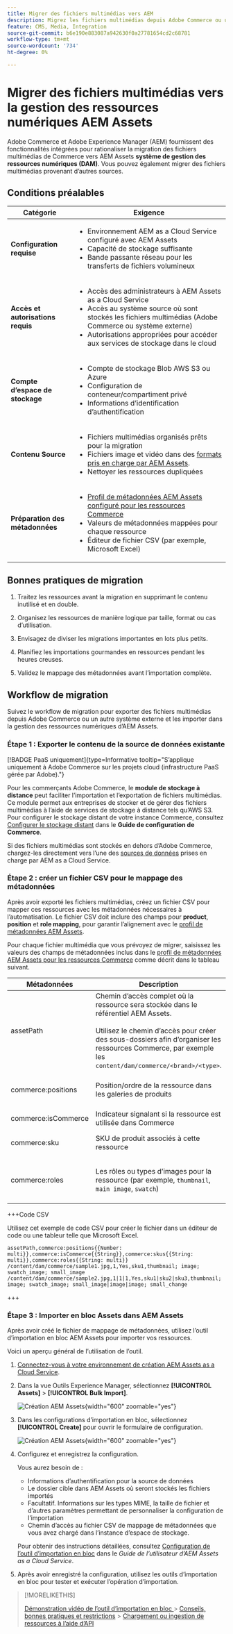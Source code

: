 ```yaml
---
title: Migrer des fichiers multimédias vers AEM
description: Migrez les fichiers multimédias depuis Adobe Commerce ou une source externe dans la gestion des ressources numériques AEM Assets.
feature: CMS, Media, Integration
source-git-commit: b6e190e883087a942630f0a27781654cd2c68781
workflow-type: tm+mt
source-wordcount: '734'
ht-degree: 0%

---
```



# Migrer des fichiers multimédias vers la gestion des ressources numériques AEM Assets

Adobe Commerce et Adobe Experience Manager (AEM) fournissent des fonctionnalités intégrées pour rationaliser la migration des fichiers multimédias de Commerce vers AEM Assets **système de gestion des ressources numériques (DAM)**. Vous pouvez également migrer des fichiers multimédias provenant d’autres sources.

## Conditions préalables

| Catégorie | Exigence |
|----------|-------------|
| **Configuration requise** | <ul><li>Environnement AEM as a Cloud Service configuré avec AEM Assets</li><li>Capacité de stockage suffisante</li><li>Bande passante réseau pour les transferts de fichiers volumineux</li></ul> |
| **Accès et autorisations requis** | <ul><li>Accès des administrateurs à AEM Assets as a Cloud Service</li><li>Accès au système source où sont stockés les fichiers multimédias (Adobe Commerce ou système externe)</li><li>Autorisations appropriées pour accéder aux services de stockage dans le cloud</li></ul> |
| **Compte d’espace de stockage** | <ul><li>Compte de stockage Blob AWS S3 ou Azure</li><li>Configuration de conteneur/compartiment privé</li><li>Informations d’identification d’authentification</li></ul> |
| **Contenu Source** | <ul><li>Fichiers multimédias organisés prêts pour la migration</li><li>Fichiers image et vidéo dans des <a href="https://experienceleague.adobe.com/en/docs/experience-manager-cloud-service/content/assets/file-format-support#image-formats">formats pris en charge par AEM Assets</a>.</li><li>Nettoyer les ressources dupliquées</li></li> |
| **Préparation des métadonnées** | <ul><li><a href="https://experienceleague.adobe.com/en/docs/commerce-admin/content-design/aem-asset-management/getting-started/aem-assets-configure-aem">Profil de métadonnées AEM Assets configuré pour les ressources Commerce</a></li><li>Valeurs de métadonnées mappées pour chaque ressource</li><li>Éditeur de fichier CSV (par exemple, Microsoft Excel)</li></ul> |

## Bonnes pratiques de migration

1. Traitez les ressources avant la migration en supprimant le contenu inutilisé et en double.

1. Organisez les ressources de manière logique par taille, format ou cas d’utilisation.

1. Envisagez de diviser les migrations importantes en lots plus petits.

1. Planifiez les importations gourmandes en ressources pendant les heures creuses.

1. Validez le mappage des métadonnées avant l’importation complète.

## Workflow de migration

Suivez le workflow de migration pour exporter des fichiers multimédias depuis Adobe Commerce ou un autre système externe et les importer dans la gestion des ressources numériques d’AEM Assets.

### Étape 1 : Exporter le contenu de la source de données existante

[!BADGE PaaS uniquement]{type=Informative tooltip="S’applique uniquement à Adobe Commerce sur les projets cloud (infrastructure PaaS gérée par Adobe)."}

Pour les commerçants Adobe Commerce, le **module de stockage à distance** peut faciliter l’importation et l’exportation de fichiers multimédias. Ce module permet aux entreprises de stocker et de gérer des fichiers multimédias à l’aide de services de stockage à distance tels qu’AWS S3. Pour configurer le stockage distant de votre instance Commerce, consultez [Configurer le stockage distant](https://experienceleague.adobe.com/en/docs/commerce-operations/configuration-guide/storage/remote-storage/remote-storage-aws-s3) dans le **Guide de configuration de Commerce**.

Si des fichiers multimédias sont stockés en dehors d’Adobe Commerce, chargez-les directement vers l’une des [sources de données](https://experienceleague.adobe.com/en/docs/experience-manager-cloud-service/content/assets/assets-view/bulk-import-assets-view#prerequisites) prises en charge par AEM as a Cloud Service.

### Étape 2 : créer un fichier CSV pour le mappage des métadonnées

Après avoir exporté les fichiers multimédias, créez un fichier CSV pour mapper ces ressources avec les métadonnées nécessaires à l’automatisation. Le fichier CSV doit inclure des champs pour **product**, **position** et **role mapping**, pour garantir l’alignement avec le [profil de métadonnées AEM Assets](configure-aem.md#configure-a-metadata-profile).

Pour chaque fichier multimédia que vous prévoyez de migrer, saisissez les valeurs des champs de métadonnées inclus dans le [profil de métadonnées AEM Assets pour les ressources Commerce](configure-aem.md) comme décrit dans le tableau suivant.

| Métadonnées | Description | Valeur |
|-------|-------------|--------|
| assetPath | Chemin d’accès complet où la ressource sera stockée dans le référentiel AEM Assets.<br><br>Utilisez le chemin d’accès pour créer des sous-dossiers afin d’organiser les ressources Commerce, par exemple les `content/dam/commerce/<brand>/<type>`. | `/content/dam/commerce/<sub-folder>/..<filename>` |
| commerce:positions | Position/ordre de la ressource dans les galeries de produits | Plusieurs valeurs numériques séparées par des barres verticales (voir le fichier csv) |
| commerce:isCommerce | Indicateur signalant si la ressource est utilisée dans Commerce | `Yes` |
| commerce:sku | SKU de produit associés à cette ressource | Plusieurs valeurs de chaîne séparées par une barre verticale (voir le fichier csv) |
| commerce:roles | Les rôles ou types d’images pour la ressource (par exemple, `thumbnail`, `main image`, `swatch`) | Plusieurs valeurs séparées par des points-virgules (par exemple, « miniature ; image ; image_échantillon ; image_petite ») |

+++Code CSV

Utilisez cet exemple de code CSV pour créer le fichier dans un éditeur de code ou une tableur telle que Microsoft Excel.

```csv
assetPath,commerce:positions{{Number: multi}},commerce:isCommerce{{String}},commerce:skus{{String: multi}},commerce:roles{{String: multi}}
/content/dam/commerce/sample1.jpg,1,Yes,sku1,thumbnail; image; swatch_image; small_image
/content/dam/commerce/sample2.jpg,1|1|1,Yes,sku1|sku2|sku3,thumbnail; image; swatch_image; small_image|image|image; small_change
```

+++

### Étape 3 : Importer en bloc Assets dans AEM Assets

Après avoir créé le fichier de mappage de métadonnées, utilisez l’outil d’importation en bloc AEM Assets pour importer vos ressources.

Voici un aperçu général de l’utilisation de l’outil.

1. [Connectez-vous à votre environnement de création AEM Assets as a Cloud Service](https://experienceleague.adobe.com/en/docs/experience-manager-cloud-service/content/onboarding/journey/aem-users#login-aem).

1. Dans la vue Outils Experience Manager, sélectionnez **[!UICONTROL Assets]** > **[!UICONTROL Bulk Import]**.

   ![Création AEM Assets](../assets/aem-assets-bulk-import-selection.png){width="600" zoomable="yes"}

1. Dans les configurations d’importation en bloc, sélectionnez **[!UICONTROL Create]** pour ouvrir le formulaire de configuration.

   ![Création AEM Assets](../assets/aem-assets-bulk-import-configuration.png){width="600" zoomable="yes"}

1. Configurez et enregistrez la configuration.

   Vous aurez besoin de :

   * Informations d’authentification pour la source de données
   * Le dossier cible dans AEM Assets où seront stockés les fichiers importés
   * Facultatif. Informations sur les types MIME, la taille de fichier et d’autres paramètres permettant de personnaliser la configuration de l’importation
   * Chemin d’accès au fichier CSV de mappage de métadonnées que vous avez chargé dans l’instance d’espace de stockage.

   Pour obtenir des instructions détaillées, consultez [Configuration de l’outil d’importation en bloc](https://experienceleague.adobe.com/en/docs/experience-manager-cloud-service/content/assets/manage/add-assets#configure-bulk-ingestor-tool) dans le *Guide de l’utilisateur d’AEM Assets as a Cloud Service*.

1. Après avoir enregistré la configuration, utilisez les outils d’importation en bloc pour tester et exécuter l’opération d’importation.

>[!MORELIKETHIS]
>
> [ Démonstration vidéo de l’outil d’importation en bloc ](https://experienceleague.adobe.com/en/docs/experience-manager-cloud-service/content/assets/manage/add-assets#asset-bulk-ingestor)
> &#x200B;> [Conseils, bonnes pratiques et restrictions](https://experienceleague.adobe.com/en/docs/experience-manager-cloud-service/content/assets/manage/add-assets#tips-limitations)
> &#x200B;> [Chargement ou ingestion de ressources à l’aide d’API](https://experienceleague.adobe.com/en/docs/experience-manager-cloud-service/content/assets/admin/developer-reference-material-apis#asset-upload)
